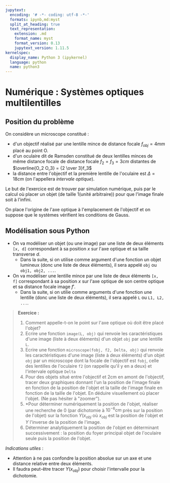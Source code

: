 ```yaml
---
jupytext:
  encoding: '# -*- coding: utf-8 -*-'
  formats: ipynb,md:myst
  split_at_heading: true
  text_representation:
    extension: .md
    format_name: myst
    format_version: 0.13
    jupytext_version: 1.11.5
kernelspec:
  display_name: Python 3 (ipykernel)
  language: python
  name: python3
---
```


# Numérique : Systèmes optiques multilentilles
## Position du problème
On considère un microscope constitué :
* d'un objectif réalisé par une lentille mince de distance focale $f_{obj} = 4mm$ placé au point O.
* d'un oculaire dit de Ramsden constitué de deux lentilles minces de même distance focale de distance focale $f_2 = f_3 = 3cm$ distantes de $\overline{O_2 O_3} = {2 \over 3}f_3$
* la distance entre l'objectif et la première lentille de l'oculaire est $\Delta = 18cm$ (on l'appellera _intervale optique_).

Le but de l'exercice est de trouver par simulation numérique, puis par le calcul où placer un objet (de taille 1(unité arbitraire)) pour que l'image finale soit à l'infini.

On place l'origine de l'axe optique à l'emplacement de l'objectif et on suppose que le systèmes vérifient les conditions de Gauss.

## Modélisation sous Python
* On va modéliser un objet (ou une image) par une liste de deux éléments `[x, d]` correspondant à sa position $x$ sur l'axe optique et sa taille transverse $d$.
    * Dans la suite, si on utilise comme argument d'une fonction un objet lumineux (donc une liste de deux éléments), il sera appelé `obj` ou `obj1, obj2, ...`.
* On va modéliser une lentille mince par une liste de deux éléments `[x, f]` correspondant à sa position $x$ sur l'axe optique de son centre optique et sa distance focale image $f'$.
    * Dans la suite, si on utilie comme arguments d'une fonction une lentille (donc une liste de deux éléments), il sera appelé `L` ou `L1, L2, ...`.

> __Exercice :__  
> 1. Comment appelle-t-on le point sur l'axe optique où doit être placé l'objet?
> 2. Ecrire une fonction `image(L, obj)` qui renvoie les caractéristiques d'une image (liste à deux éléments) d'un objet `obj` par une lentille `L`.
> 3. Ecrire une fonction `microscope(fobj, f2, Delta, obj)` qui renvoie les caractéristiques d'une image (liste à deux éléments) d'un objet `obj` par un microscope dont la focale de l'objectif est `fobj`, celle des lentilles de l'oculaire `f2` (on rappelle qu'il y en a deux) et l'intervale optique `Delta`
> 4. Pour des objets situé entre l'objectif et 2cm en amont de l'objectif, tracer deux graphiques donnant l'un la position de l'image finale en fonction de la position de l'objet et la taille de l'image finale en fonction de la taille de l'objet. En déduire visuellement où placer l'objet. (Ne pas hésiter à "zoomer").
> 5. \*Pour déterminer numériquement la position de l'objet, réaliser une recherche de 0 (par dichotomie à $10^{-6} cm$ près sur la position de l'objet) sur la fonction $Y(x_{obj}$ où $x_{obj}$ est la position de l'objet et $Y$ l'inverse de la position de l'image.
> 6. Déterminer analytiquement la position de l'objet en déterminant successivement : la position du foyer principal objet de l'oculaire seule puis la position de l'objet.

_Indications utiles_ :
* Attention à ne pas confondre la position absolue sur un axe et une distance relative entre deux éléments.
* Il faudra peut-être tracer $Y(x_{obj})$ pour choisir l'intervalle pour la dichotomie.

```{code-cell} ipython3

```
